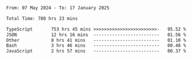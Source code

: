 
<!--START_SECTION:waka-->

```txt
From: 07 May 2024 - To: 17 January 2025

Total Time: 780 hrs 23 mins

TypeScript       753 hrs 45 mins >>>>>>>>>>>>>>>>>>>>>>>>-   95.52 %
JSON             12 hrs 16 mins  -------------------------   01.56 %
Other            8 hrs 41 mins   -------------------------   01.10 %
Bash             3 hrs 46 mins   -------------------------   00.48 %
JavaScript       2 hrs 57 mins   -------------------------   00.37 %
```

<!--END_SECTION:waka-->

<!--

### Hi there 👋
**Iam-cesar/Iam-cesar** is a ✨ _special_ ✨ repository because its `README.md` (this file) appears on your GitHub profile.

Here are some ideas to get you started:

- 🔭 I’m currently working on ...
- 🌱 I’m currently learning ...
- 👯 I’m looking to collaborate on ...
- 🤔 I’m looking for help with ...
- 💬 Ask me about ...
- 📫 How to reach me: ...
- 😄 Pronouns: ...
- ⚡ Fun fact: ...
-->
